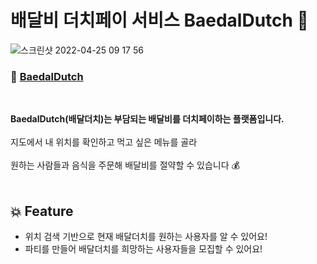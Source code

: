 #  배달비 더치페이 서비스 BaedalDutch 🛵

![스크린샷 2022-04-25 09 17 56](https://user-images.githubusercontent.com/92617810/165002895-58db7fd7-1cc2-4ce9-8f99-7f4efecb4ec7.png)
### 🔗  [BaedalDutch](https://google.com)
<br>

**BaedalDutch(배달더치)는 부담되는 배달비를 더치페이하는 플랫폼입니다.** <br>
<br>
지도에서 내 위치를 확인하고 먹고 싶은 메뉴를 골라 <br>
<br>
원하는 사람들과 음식을 주문해 배달비를 절약할 수 있습니다 💰
<br><br>
## 💥 Feature
- 위치 검색 기반으로 현재 배달더치를 원하는 사용자를 알 수 있어요!
- 파티를 만들어 배달더치를 희망하는 사용자들을 모집할 수 있어요!









